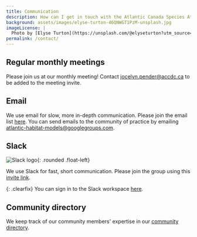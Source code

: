 ```yaml
---
title: Communication
description: How can I get in touch with the Atlantic Canada Species At Risk Habitat Modelling Community of Practice? 
background: assets/images/elyse-turton-46QNWGT1PzM-unsplash.jpg
imageLicense: |
  Photo by [Elyse Turton](https://unsplash.com/@elyseturton?utm_source=unsplash&utm_medium=referral&utm_content=creditCopyText) on [Unsplash](https://unsplash.com/@elyseturton?utm_source=unsplash&utm_medium=referral&utm_content=creditCopyText)  
permalink: /contact/
---
```


## Regular monthly meetings

Please join us at our monthly meeting! Contact [jocelyn.pender@accdc.ca](mailto:jocelyn.pender@accdc.ca) to be added to the meeting invite.

## Email

We use email for slow, more in-depth communication. Please join the email list [here](https://groups.google.com/g/atlantic-habitat-models/). You can send emails to the community of practice by emailing [atlantic-habitat-models@googlegroups.com](mailto:atlantic-habitat-models%40googlegroups.com).
## Slack

![Slack logo](https://cdn.iconscout.com/icon/free/png-256/slack-16-722740.png?w=150&h=150&fit=crop){: .rounded .float-left}

We use Slack for fast, short communication. Please join the group using this [invite link](https://join.slack.com/t/slack-zqk1710/shared_invite/zt-136t3bedw-kWwHHsXllexK0_H9~x~LZQ).

{: .clearfix}
You can sign in to the Slack workspace [here](atlanticcanad-hvq4185.slack.com).

## Community directory

We keep track of our community members' expertise in our [community directory](https://atlantichabitatmodels.github.io/communityofpractice/directory/).